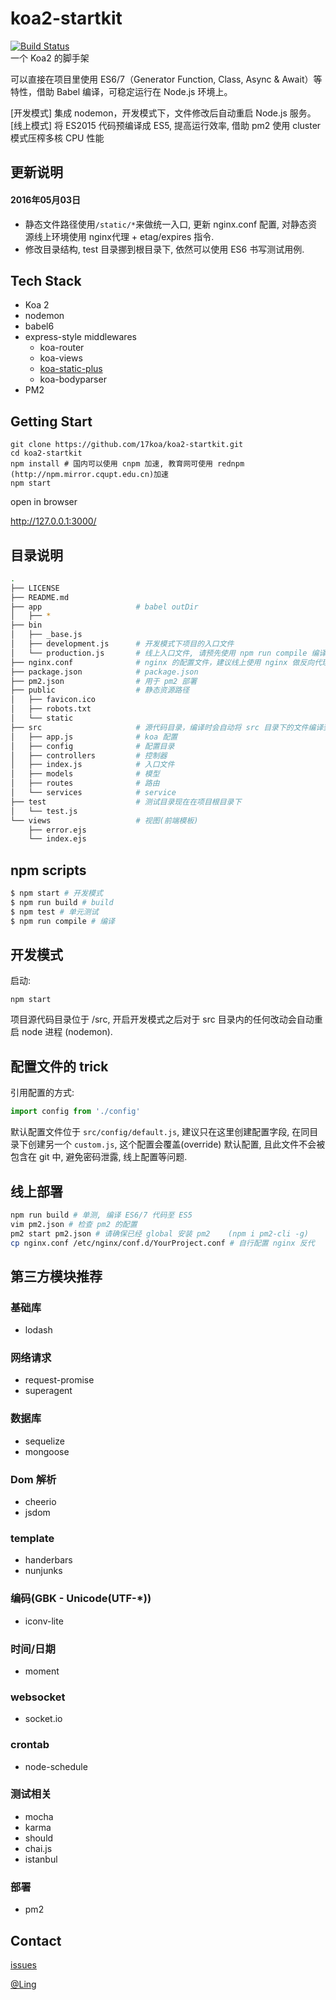 # koa2-startkit
[![Build Status](https://travis-ci.org/17koa/koa2-startkit.svg?branch=master)](https://travis-ci.org/17koa/koa2-startkit)  
一个 Koa2 的脚手架

可以直接在项目里使用 ES6/7（Generator Function, Class, Async & Await）等特性，借助 Babel 编译，可稳定运行在 Node.js 环境上。

[开发模式] 集成 nodemon，开发模式下，文件修改后自动重启 Node.js 服务。  
[线上模式] 将 ES2015 代码预编译成 ES5, 提高运行效率, 借助 pm2 使用 cluster 模式压榨多核 CPU 性能 

## 更新说明

#### 2016年05月03日

- 静态文件路径使用`/static/*`来做统一入口, 更新 nginx.conf 配置, 对静态资源线上环境使用 nginx代理 + etag/expires 指令.
- 修改目录结构, test 目录挪到根目录下, 依然可以使用 ES6 书写测试用例.

## Tech Stack

- Koa 2
- nodemon 
- babel6
- express-style middlewares
  - koa-router
  - koa-views
  - [koa-static-plus](https://github.com/wssgcg1213/koa-static-plus)
  - koa-bodyparser
- PM2

## Getting Start

```
git clone https://github.com/17koa/koa2-startkit.git
cd koa2-startkit
npm install # 国内可以使用 cnpm 加速, 教育网可使用 rednpm (http://npm.mirror.cqupt.edu.cn)加速
npm start
```

open in browser

http://127.0.0.1:3000/ 

## 目录说明

```bash
.
├── LICENSE
├── README.md
├── app                     # babel outDir
│   ├── *
├── bin
│   ├── _base.js
│   ├── development.js      # 开发模式下项目的入口文件
│   └── production.js       # 线上入口文件, 请预先使用 npm run compile 编译
├── nginx.conf              # nginx 的配置文件，建议线上使用 nginx 做反向代理。 
├── package.json            # package.json
├── pm2.json                # 用于 pm2 部署
├── public                  # 静态资源路径
│   ├── favicon.ico
│   ├── robots.txt
│   └── static
├── src                     # 源代码目录，编译时会自动将 src 目录下的文件编译到 app 目录下。src 下的目录结构可以自行组织, 但是必须是 babel 可接受的类型(js, json, etc...)。
│   ├── app.js              # koa 配置
│   ├── config              # 配置目录
│   ├── controllers         # 控制器
│   ├── index.js            # 入口文件
│   ├── models              # 模型
│   ├── routes              # 路由
│   └── services            # service
├── test                    # 测试目录现在在项目根目录下
│   └── test.js
└── views                   # 视图(前端模板)
    ├── error.ejs
    └── index.ejs
```

## npm scripts

```bash
$ npm start # 开发模式
$ npm run build # build
$ npm test # 单元测试
$ npm run compile # 编译
```

## 开发模式

启动: 

```
npm start
```

 项目源代码目录位于 /src, 开启开发模式之后对于 src 目录内的任何改动会自动重启 node 进程 (nodemon).

## 配置文件的 trick

引用配置的方式: 

```javascript
import config from './config'
```

默认配置文件位于 `src/config/default.js`, 建议只在这里创建配置字段, 在同目录下创建另一个 `custom.js`, 这个配置会覆盖(override) 默认配置, 且此文件不会被包含在 git 中, 避免密码泄露, 线上配置等问题.

## 线上部署

```bash
npm run build # 单测, 编译 ES6/7 代码至 ES5
vim pm2.json # 检查 pm2 的配置
pm2 start pm2.json # 请确保已经 global 安装 pm2    (npm i pm2-cli -g)
cp nginx.conf /etc/nginx/conf.d/YourProject.conf # 自行配置 nginx 反代
```

## 第三方模块推荐

### 基础库

- lodash

### 网络请求

- request-promise
- superagent

### 数据库

- sequelize
- mongoose

### Dom 解析

- cheerio
- jsdom

### template

- handerbars
- nunjunks

### 编码(GBK - Unicode(UTF-*))

- iconv-lite

### 时间/日期

- moment

### websocket

- socket.io

### crontab

- node-schedule

### 测试相关

- mocha
- karma
- should
- chai.js
- istanbul

### 部署

- pm2



## Contact

[issues](issues)

[@Ling](https://github.com/wssgcg1213)    